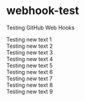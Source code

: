 # webhook-test
Testing GitHub Web Hooks

Testing new text 1  
Testing new text 2  
Testing new text 3  
Testing new text 4  
Testing new text 5  
Testing new text 6  
Testing new text 7  
Testing new text 8  
Testing new text 9  
